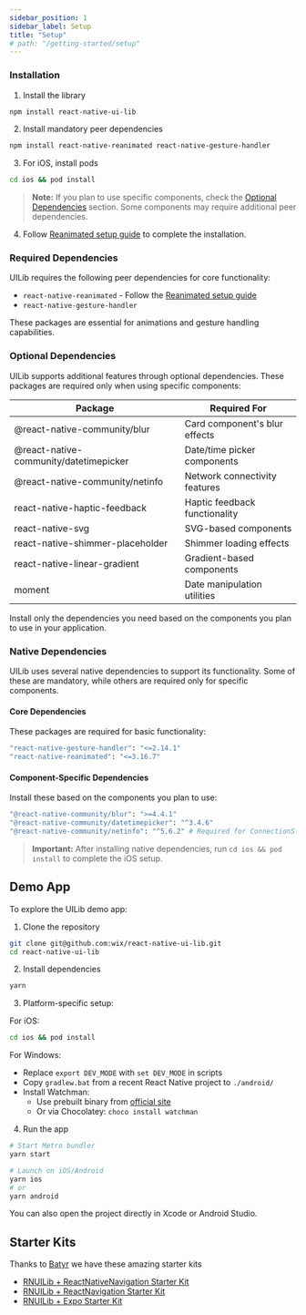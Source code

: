 ```yaml
---
sidebar_position: 1
sidebar_label: Setup
title: "Setup"
# path: "/getting-started/setup"
---
```

### Installation

1. Install the library
```bash
npm install react-native-ui-lib
```

2. Install mandatory peer dependencies
```bash
npm install react-native-reanimated react-native-gesture-handler
```

3. For iOS, install pods
```bash
cd ios && pod install
```

> **Note:** If you plan to use specific components, check the [Optional Dependencies](#optional-dependencies) section. Some components may require additional peer dependencies.

4. Follow [Reanimated setup guide](https://docs.swmansion.com/react-native-reanimated/docs/fundamentals/getting-started) to complete the installation.


### Required Dependencies

UILib requires the following peer dependencies for core functionality:
- `react-native-reanimated` - Follow the [Reanimated setup guide](https://docs.swmansion.com/react-native-reanimated/docs/fundamentals/getting-started)
- `react-native-gesture-handler`

These packages are essential for animations and gesture handling capabilities.
### Optional Dependencies

UILib supports additional features through optional dependencies. These packages are required only when using specific components:

| Package | Required For |
|---------|-------------|
| @react-native-community/blur | Card component's blur effects |
| @react-native-community/datetimepicker | Date/time picker components |
| @react-native-community/netinfo | Network connectivity features |
| react-native-haptic-feedback | Haptic feedback functionality |
| react-native-svg | SVG-based components |
| react-native-shimmer-placeholder | Shimmer loading effects |
| react-native-linear-gradient | Gradient-based components |
| moment | Date manipulation utilities |

Install only the dependencies you need based on the components you plan to use in your application.


### Native Dependencies

UILib uses several native dependencies to support its functionality. Some of these are mandatory, while others are required only for specific components.

#### Core Dependencies 
These packages are required for basic functionality:
```bash
"react-native-gesture-handler": "<=2.14.1"
"react-native-reanimated": "<=3.16.7"
```

#### Component-Specific Dependencies
Install these based on the components you plan to use:
```bash
"@react-native-community/blur": ">=4.4.1"
"@react-native-community/datetimepicker": "^3.4.6"
"@react-native-community/netinfo": "^5.6.2" # Required for ConnectionStatusBar
```

> **Important:** After installing native dependencies, run `cd ios && pod install` to complete the iOS setup.


## Demo App

To explore the UILib demo app:

1. Clone the repository
```bash
git clone git@github.com:wix/react-native-ui-lib.git
cd react-native-ui-lib
```

2. Install dependencies
```bash
yarn
```

3. Platform-specific setup:

For iOS:
```bash
cd ios && pod install
```

For Windows:
- Replace `export DEV_MODE` with `set DEV_MODE` in scripts
- Copy `gradlew.bat` from a recent React Native project to `./android/`
- Install Watchman:
  - Use prebuilt binary from [official site](https://facebook.github.io/watchman/docs/install#prebuilt-binaries)
  - Or via Chocolatey: `choco install watchman`

4. Run the app
```bash
# Start Metro bundler
yarn start

# Launch on iOS/Android
yarn ios
# or
yarn android
```

You can also open the project directly in Xcode or Android Studio.

## Starter Kits
Thanks to [Batyr](https://github.com/kanzitelli) we have these amazing starter kits 

- [RNUILib + ReactNativeNavigation Starter Kit](https://github.com/kanzitelli/rnn-starter)
- [RNUILib + ReactNavigation Starter Kit](https://github.com/kanzitelli/rn-starter)
- [RNUILib + Expo Starter Kit](https://github.com/kanzitelli/expo-starter)
